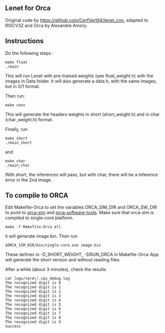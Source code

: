 Lenet for Orca
---

Original code by https://github.com/CerfVert94/lenet_cnn, adapted to RISCV32 and Orca by Alexandre Amory.

Instructions
---

Do the following steps :


```
make float
./main
```

This will run Lenet with pre-trained weights (see float_weight.h) with the images in Data folder.
It will also generate a data.h, with the same images, but in 0/1 format.

Then run:

```
make conv
```

This will generate the headers weights in short (short_weight.h) and in char (char_weight.h) format.


Finally, run

```
make short
./main_short
```

and

```
make char
./main_char
```

With short, the inferences will pass, but with char, there will be a inference error in the 2nd image.


To compile to ORCA
----

Edit Makefile-Orca to set the variables ORCA_SIM_DIR and ORCA_SW_DIR to point to 
[orca-sim](https://github.com/andersondomingues/orca-sim) and [orca-software-tools](https://github.com/andersondomingues/orca-software-tools). Make sure that orca-sim is compiled to single-core platform.


```
make -f Makefile-Orca all
```

it will generate image.bin. Then run 

```
$ORCA_SIM_DIR/bin/single-core.exe image.bin
```

These defines in -D_SHORT_WEIGHT_ -DRUN_ORCA in Makefile-Orca-App will generate the short version and without reading files.


After a while (about 3 minutes), check the results

```
cat logs/core\!.cpu_debug.log
The recognized digit is 0
The recognized digit is 1
The recognized digit is 2
The recognized digit is 3
The recognized digit is 4
The recognized digit is 5
The recognized digit is 6
The recognized digit is 7
The recognized digit is 8
The recognized digit is 9
Success
```
